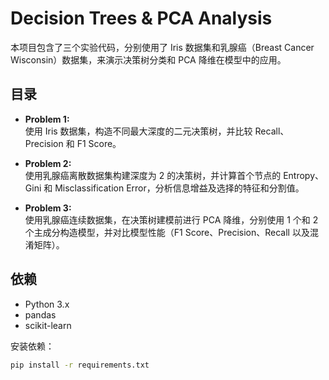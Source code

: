 # Decision Trees & PCA Analysis

本项目包含了三个实验代码，分别使用了 Iris 数据集和乳腺癌（Breast Cancer Wisconsin）数据集，来演示决策树分类和 PCA 降维在模型中的应用。  

## 目录

- **Problem 1:**  
  使用 Iris 数据集，构造不同最大深度的二元决策树，并比较 Recall、Precision 和 F1 Score。
  
- **Problem 2:**  
  使用乳腺癌离散数据集构建深度为 2 的决策树，并计算首个节点的 Entropy、Gini 和 Misclassification Error，分析信息增益及选择的特征和分割值。
  
- **Problem 3:**  
  使用乳腺癌连续数据集，在决策树建模前进行 PCA 降维，分别使用 1 个和 2 个主成分构造模型，并对比模型性能（F1 Score、Precision、Recall 以及混淆矩阵）。

## 依赖

- Python 3.x
- pandas
- scikit-learn

安装依赖：

```bash
pip install -r requirements.txt
